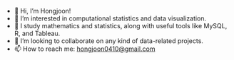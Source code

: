 - 👋 Hi, I’m Hongjoon!
- 👀 I’m interested in computational statistics and data visualization.
- 🌱 I study mathematics and statistics, along with useful tools like MySQL, R, and Tableau.
- 💞️ I’m looking to collaborate on any kind of data-related projects.
- 📫 How to reach me: hongjoon0410@gmail.com

<!---
kjkk77/kjkk77 is a ✨ special ✨ repository because its `README.md` (this file) appears on your GitHub profile.
You can click the Preview link to take a look at your changes.
--->
